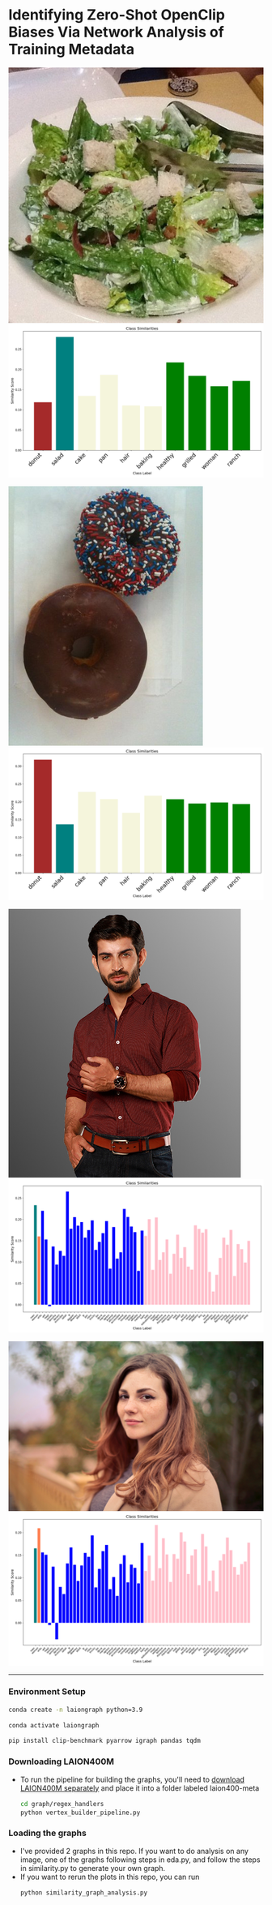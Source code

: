 # Identifying Zero-Shot OpenClip Biases Via Network Analysis of Training Metadata

![Image of a salad](/images/food/salad.png)
![Plot of similarities for the salad image](plots/salad1.png)

![Image of a donut](/images/food/donut.png)
![Plot of similarities for the salad image](plots/donut1.png)

![Image of a man](images/men-women-classification/men/00000004.jpg)
![Plot of similarieis for an image of a man](plots/man4.png)

![Image of a woman](images/men-women-classification/women/00000005.jpeg)
![Plot of similarieis for an image of a woman](plots/woman4.png)


---
### Environment Setup

  ```bash
  conda create -n laiongraph python=3.9
  ```
  ```bash
  conda activate laiongraph
  ```
  ```bash
  pip install clip-benchmark pyarrow igraph pandas tqdm
  ```

### Downloading LAION400M
- To run the pipeline for building the graphs, you'll need to [download LAION400M separately](https://laion.ai/blog/laion-400-open-dataset/) and place it into a folder labeled laion400-meta
  ```bash
  cd graph/regex_handlers
  python vertex_builder_pipeline.py
  ```

### Loading the graphs
- I've provided 2 graphs in this repo. If you want to do analysis on any image, one of the graphs following steps in eda.py, and follow the steps in similarity.py to generate your own graph.
- If you want to rerun the plots in this repo, you can  run
  ```bash
  python similarity_graph_analysis.py
  ```
